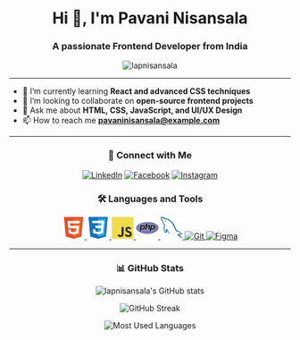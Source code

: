 <h1 align="center">Hi 👋, I'm Pavani Nisansala</h1>
<h3 align="center">A passionate Frontend Developer from India</h3>

<p align="center"> 
  <img src="https://komarev.com/ghpvc/?username=lapnisansala&label=Profile%20views&color=0e75b6&style=flat" alt="lapnisansala" /> 
</p>

---

- 🌱 I’m currently learning **React and advanced CSS techniques**
- 👯 I’m looking to collaborate on **open-source frontend projects**
- 💬 Ask me about **HTML, CSS, JavaScript, and UI/UX Design**
- 📫 How to reach me **[pavaninisansala@example.com](mailto:pavaninisansala@example.com)**

---

<h3 align="center">🔗 Connect with Me</h3>
<p align="center">
  <a href="https://linkedin.com/in/pavani-nisansala" target="_blank"><img src="https://img.shields.io/badge/LinkedIn-0077B5?logo=linkedin&logoColor=white&style=for-the-badge" alt="LinkedIn" /></a>
  <a href="https://fb.com/pavani-nisansala" target="_blank"><img src="https://img.shields.io/badge/Facebook-1877F2?logo=facebook&logoColor=white&style=for-the-badge" alt="Facebook" /></a>
  <a href="https://instagram.com/pavani_nisansala" target="_blank"><img src="https://img.shields.io/badge/Instagram-E4405F?logo=instagram&logoColor=white&style=for-the-badge" alt="Instagram" /></a>
</p>

<h3 align="center">🛠 Languages and Tools</h3>
<p align="center"> 
  <a href="https://developer.mozilla.org/en-US/docs/Web/HTML" target="_blank"> <img src="https://raw.githubusercontent.com/devicons/devicon/master/icons/html5/html5-original.svg" alt="HTML" width="40" height="40"/> </a> 
  <a href="https://developer.mozilla.org/en-US/docs/Web/CSS" target="_blank"> <img src="https://raw.githubusercontent.com/devicons/devicon/master/icons/css3/css3-original.svg" alt="CSS" width="40" height="40"/> </a> 
  <a href="https://developer.mozilla.org/en-US/docs/Web/JavaScript" target="_blank"> <img src="https://raw.githubusercontent.com/devicons/devicon/master/icons/javascript/javascript-original.svg" alt="JavaScript" width="40" height="40"/> </a> 
  <a href="https://www.php.net" target="_blank"> <img src="https://raw.githubusercontent.com/devicons/devicon/master/icons/php/php-original.svg" alt="PHP" width="40" height="40"/> </a> 
  <a href="https://www.mysql.com/" target="_blank"> <img src="https://raw.githubusercontent.com/devicons/devicon/master/icons/mysql/mysql-original.svg" alt="MySQL" width="40" height="40"/> </a> 
  <a href="https://git-scm.com/" target="_blank"> <img src="https://www.vectorlogo.zone/logos/git-scm/git-scm-icon.svg" alt="Git" width="40" height="40"/> </a> 
  <a href="https://figma.com/" target="_blank"> <img src="https://www.vectorlogo.zone/logos/figma/figma-icon.svg" alt="Figma" width="40" height="40"/> </a>
</p>

---

<h3 align="center">📊 GitHub Stats</h3>
<p align="center">
  <img src="https://github-readme-stats.vercel.app/api?username=lapnisansala&show_icons=true&theme=radical" alt="lapnisansala's GitHub stats" />
</p>

<p align="center">
  <img src="https://github-readme-streak-stats.herokuapp.com/?user=lapnisansala&theme=radical" alt="GitHub Streak" />
</p>

<p align="center">
  <img src="https://github-readme-stats.vercel.app/api/top-langs?username=lapnisansala&show_icons=true&locale=en&layout=compact&theme=radical" alt="Most Used Languages" />
</p>
